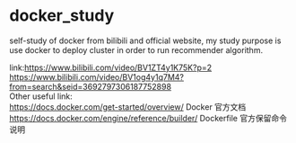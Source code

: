 # docker_study
self-study of docker from bilibili and official website, my study purpose is use docker to deploy cluster in order to run recommender algorithm.

link:https://www.bilibili.com/video/BV1ZT4y1K75K?p=2  
     https://www.bilibili.com/video/BV1og4y1q7M4?from=search&seid=3692797306187752898  
Other useful link:   
https://docs.docker.com/get-started/overview/  Docker 官方文档
https://docs.docker.com/engine/reference/builder/   Dockerfile 官方保留命令说明

